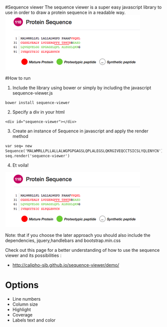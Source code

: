 #Sequence viewer
The sequence viewer is a super easy javascript library to use in order to draw a protein sequence in a readable way.
![Sequence viewer](./assets/sequence-viewer.png)

#How to run

1) Include the library using bower or simply by including the javascript sequence-viewer.js
```
bower install sequence-viewer
```
2) Specify a div in your html
```
<div id="sequence-viewer"></div>
```
3) Create an instance of Sequence in javascript and apply the render method
```
var seq= new Sequence('MALWMRLLPLLALLALWGPGPGAGSLQPLALEGSLQKRGIVEQCCTSICSLYQLENYCN');
seq.render('sequence-viewer')
```
4) Et voila!

![Sequence viewer](./assets/sequence-viewer.png)


Note: that if you choose the later approach you should also include the dependencies, jquery,handlebars and bootstrap.min.css

Check out this page for a better understanding of how to use the sequence viewer and its possibilities :
* http://calipho-sib.github.io/sequence-viewer/demo/


# Options
* Line numbers
* Column size
* Highlight
* Coverage
* Labels text and color


